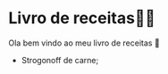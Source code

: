 # Livro de receitas:man_cook:

Ola bem vindo ao meu livro de receitas :handshake:

- Strogonoff de carne;



